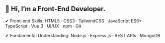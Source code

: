 ## 👋 Hi, I’m a Front-End Developer.

✔ Front-end Skills: HTML5 · CSS3 · TailwindCSS · JavaScript ES6+ · TypeScript · Vue 3 · UI/UX · npm · Git

✔ Fundamental Understanding: Node.js · Express.js · REST APIs · MongoDB
